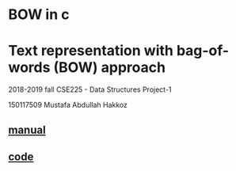 # BOW in c
# Text representation with bag-of-words (BOW) approach
2018-2019 fall CSE225 - Data Structures Project-1
 
150117509 Mustafa Abdullah Hakkoz  




## [manual](https://github.com/mustafahakkoz/bow_in_c/blob/master/CSE225_fall_2018_Project_1.PDF)
## [code](https://github.com/mustafahakkoz/bow_in_c/blob/master/mustafa_abdullah_hakkoz.c)
